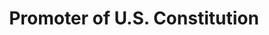 ---
pid: CH861
title: Promoter of U.S. Constitution
location_transcription: 
zipcode: '19124'
outside_phl: 
neighborhood: Juniata,Frankford,Feltonville
age: '66'
age_range: 60-69
instagram: 
image_file_name: CH_861.jpg
proposal_transcription: "[Wikipedia bio of Alexander Hamilton]"
topic: Figure,History
topic_summary: 0, 0
type: Other No Form
keywords_other: supplementary, CH861
credit: 
image_labels: 
twitter: 
facebook: 
permalink: "/monuments/ch861/"
layout: item-page
---